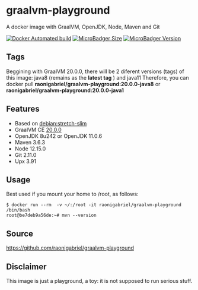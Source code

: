 # graalvm-playground
A docker image with GraalVM, OpenJDK, Node, Maven and Git

[![Docker Automated build](https://img.shields.io/docker/automated/raonigabriel/graalvm-playground.svg)](https://hub.docker.com/r/raonigabriel/graalvm-playground/)
[![MicroBadger Size](https://images.microbadger.com/badges/image/raonigabriel/graalvm-playground.svg)](https://microbadger.com/images/raonigabriel/graalvm-playground)
[![MicroBadger Version](https://images.microbadger.com/badges/version/raonigabriel/graalvm-playground.svg)](https://microbadger.com/images/raonigabriel/graalvm-playground)

## Tags
Beggining with GraalVM 20.0.0, there will be 2 diferent versions (tags) of this image: java8 (remains as the **latest tag** ) and java11 
Therefore, you can docker pull **raonigabriel/graalvm-playground:20.0.0-java8** or **raonigabriel/graalvm-playground:20.0.0-java1**

## Features
- Based on [debian:stretch-slim](https://hub.docker.com/r/library/debian/)
- GraalVM CE [20.0.0](https://github.com/oracle/graal/releases/tag/vm-20.0.0)
- OpenJDK 8u242 or OpenJDK 11.0.6
- Maven 3.6.3
- Node 12.15.0
- Git 2.11.0
- Upx 3.91

## Usage
Best used if you mount your home to /root, as follows:
```
$ docker run --rm  -v ~/:/root -it raonigabriel/graalvm-playground /bin/bash
root@be7deb9a56de:~# mvn --version
```
## Source
https://github.com/raonigabriel/graalvm-playground

## Disclaimer
This image is just a playground, a toy: it is not supposed to run serious stuff.
